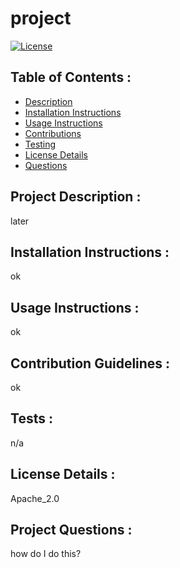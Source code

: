 # project
  
[![License](https://img.shields.io/badge/License-Apache_2.0-blue.svg)](https://opensource.org/licenses/Apache_2.0)


## Table of Contents : 
- [Description](#project-description)
- [Installation Instructions](#installation-instructions)
- [Usage Instructions](#usage-instructions)
- [Contributions](#contribution-guidelines)
- [Testing](#tests)
- [License Details](#license-details)
- [Questions](#project-questions)

## Project Description : 
later

## Installation Instructions : 
ok

## Usage Instructions : 
ok

## Contribution Guidelines : 
ok

## Tests : 
n/a

## License Details : 
Apache_2.0

## Project Questions : 
how do I do this?